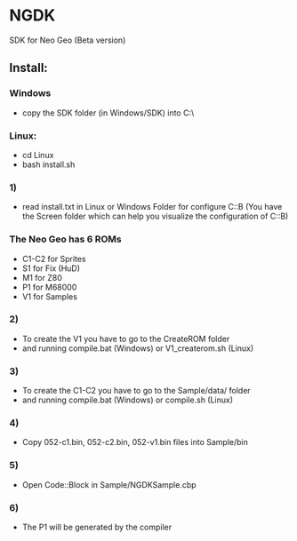 # NGDK
SDK for Neo Geo (Beta version)

## Install:
### Windows
- copy the SDK folder (in Windows/SDK) into C:\

### Linux:
- cd Linux
- bash install.sh

### 1)
- read install.txt in Linux or Windows Folder for configure C::B (You have the Screen folder which can help you visualize the configuration of C::B)

### The Neo Geo has 6 ROMs
- C1-C2 for Sprites
- S1 for Fix (HuD)
- M1 for Z80
- P1 for M68000
- V1 for Samples

### 2)
- To create the V1 you have to go to the CreateROM folder
- and running compile.bat (Windows) or V1_createrom.sh (Linux)

### 3)
- To create the C1-C2 you have to go to the Sample/data/ folder
- and running compile.bat (Windows) or compile.sh (Linux)

### 4)
- Copy 052-c1.bin, 052-c2.bin, 052-v1.bin files into Sample/bin

### 5)
- Open Code::Block in Sample/NGDKSample.cbp

### 6)
- The P1 will be generated by the compiler

